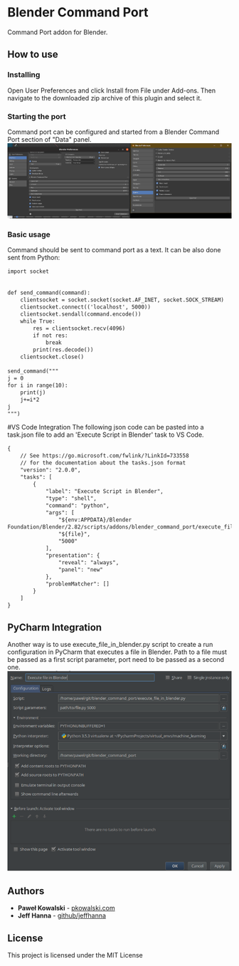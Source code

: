 # Blender Command Port

Command Port addon for Blender.

## How to use
### Installing


Open User Preferences and click Install from File under Add-ons. Then navigate to the downloaded zip archive of this plugin and select it.
### Starting the port
Command port can be configured and started from a Blender Command Port section of "Data" panel.
![Command port configuration](img/command_port_settings.png?raw=true "Title")

### Basic usage

Command should be sent to command port as a text. It can be also done sent from Python:

```
import socket


def send_command(command):
    clientsocket = socket.socket(socket.AF_INET, socket.SOCK_STREAM)
    clientsocket.connect(('localhost', 5000))
    clientsocket.sendall(command.encode())
    while True:
        res = clientsocket.recv(4096)
        if not res:
            break
        print(res.decode())
    clientsocket.close()

send_command("""
j = 0
for i in range(10):
    print(j)
    j+=i*2
j
""")
```

#VS Code Integration
The following json code can be pasted into a task.json file to add an 'Execute Script in Blender' task to VS Code.
```
{
	// See https://go.microsoft.com/fwlink/?LinkId=733558
	// for the documentation about the tasks.json format
	"version": "2.0.0",
	"tasks": [
		{
			"label": "Execute Script in Blender",
			"type": "shell",
			"command": "python",
			"args": [
				"${env:APPDATA}/Blender Foundation/Blender/2.82/scripts/addons/blender_command_port/execute_file_in_blender.py",
				"${file}",
				"5000"
			],
			"presentation": {
				"reveal": "always",
				"panel": "new"
			},
			"problemMatcher": []
		}
	]
}
```

## PyCharm Integration
Another way is to use execute_file_in_blender.py script to create a run configuration in PyCharm that executes a file in Blender. Path to a file must be passed as a first script parameter, port need to be passed as a second one.
![PyCharm configuration](img/pycharm.png?raw=true "Title")

## Authors

* **Paweł Kowalski** - [pkowalski.com](http://pkowalski.com)
* **Jeff Hanna** - [github/jeffhanna](https://github.com/jeffhanna)

## License

This project is licensed under the MIT License

